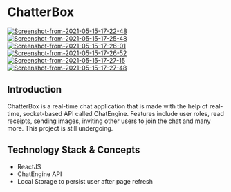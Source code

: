# ChatterBox
<a href="https://ibb.co/88CWk2m"><img src="https://i.ibb.co/RHFx8Pg/Screenshot-from-2021-05-15-17-22-48.png" alt="Screenshot-from-2021-05-15-17-22-48" border="0"></a>
<a href="https://ibb.co/ZfcWzLZ"><img src="https://i.ibb.co/fXr4d1c/Screenshot-from-2021-05-15-17-25-48.png" alt="Screenshot-from-2021-05-15-17-25-48" border="0"></a>
<a href="https://ibb.co/Z6M0mJ6"><img src="https://i.ibb.co/MDCm6hD/Screenshot-from-2021-05-15-17-26-01.png" alt="Screenshot-from-2021-05-15-17-26-01" border="0"></a>
<a href="https://ibb.co/Hdr2Lc0"><img src="https://i.ibb.co/vYJBCNb/Screenshot-from-2021-05-15-17-26-52.png" alt="Screenshot-from-2021-05-15-17-26-52" border="0"></a>
<a href="https://ibb.co/dM8xfYv"><img src="https://i.ibb.co/DW0T12F/Screenshot-from-2021-05-15-17-27-15.png" alt="Screenshot-from-2021-05-15-17-27-15" border="0"></a>
<a href="https://ibb.co/tXYyX1L"><img src="https://i.ibb.co/NSWwSGT/Screenshot-from-2021-05-15-17-27-48.png" alt="Screenshot-from-2021-05-15-17-27-48" border="0"></a>


## Introduction
ChatterBox is a real-time chat application that is made with the help of real-time, socket-based API called ChatEngine. Features include user roles, read receipts, sending images, inviting other users to join the chat and many more.
This project is still undergoing.

## Technology Stack & Concepts
* ReactJS
* ChatEngine API
* Local Storage to persist user after page refresh

